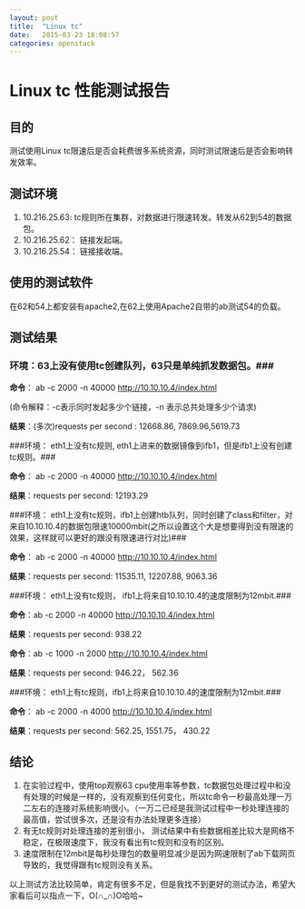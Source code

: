```yaml
---
layout: post
title:  "Linux tc"
date:   2015-03-23 18:08:57
categories: openstack
---
```

# Linux tc 性能测试报告 #
	
## 目的 ##

测试使用Linux tc限速后是否会耗费很多系统资源，同时测试限速后是否会影响转发效率。

## 测试环境 ##

1. 10.216.25.63: tc规则所在集群，对数据进行限速转发。转发从62到54的数据包。
2. 10.216.25.62： 链接发起端。
3. 10.216.25.54： 链接接收端。

## 使用的测试软件 ##

在62和54上都安装有apache2,在62上使用Apache2自带的ab测试54的负载。

## 测试结果 ##

### 环境：63上没有使用tc创建队列，63只是单纯抓发数据包。###

**命令**： ab -c 2000 -n 40000 http://10.10.10.4/index.html

(命令解释：-c表示同时发起多少个链接，-n 表示总共处理多少个请求)

**结果**：(多次)requests per second : 12668.86, 7869.96,5619.73

###环境： eth1上没有tc规则, eth1上进来的数据镜像到ifb1，但是ifb1上没有创建tc规则。###

**命令**： ab -c 2000 -n 40000 http://10.10.10.4/index.html

**结果**：requests per second: 12193.29

###环境： eth1上没有tc规则，ifb1上创建htb队列，同时创建了class和filter，对来自10.10.10.4的数据包限速10000mbit(之所以设置这个大是想要得到没有限速的效果，这样就可以更好的跟没有限速进行对比)###

**命令**： ab -c 2000 -n 40000 http://10.10.10.4/index.html

**结果**：requests per second: 11535.11, 12207.88, 9063.36

###环境： eth1上没有tc规则， ifb1上将来自10.10.10.4的速度限制为12mbit.###

**命令**：ab -c 2000 -n 40000 http://10.10.10.4/index.html

**结果**：requests per second: 938.22

**命令**：ab -c 1000 -n 2000 http://10.10.10.4/index.html

**结果**：requests per second: 946.22， 562.36

###环境： eth1上有tc规则，ifb1上将来自10.10.10.4的速度限制为12mbit.###

**命令**： ab -c 2000 -n 4000 http://10.10.10.4/index.html

**结果**：requests per second: 562.25, 1551.75， 430.22

## 结论 ##
1. 在实验过程中，使用top观察63 cpu使用率等参数，tc数据包处理过程中和没有处理的时候是一样的，没有观察到任何变化，所以tc命令一秒最高处理一万二左右的连接对系统影响很小。（一万二已经是我测试过程中一秒处理连接的最高值，尝试很多次，还是没有办法处理更多连接）
1. 有无tc规则对处理连接的差别很小， 测试结果中有些数据相差比较大是网络不稳定，在极限速度下，我没有看出有tc规则和没有的区别。
1. 速度限制在12mbit是每秒处理包的数量明显减少是因为网速限制了ab下载网页导致的，我觉得跟有tc规则没有关系。


以上测试方法比较简单，肯定有很多不足，但是我找不到更好的测试办法，希望大家看后可以指点一下，O(∩_∩)O哈哈~